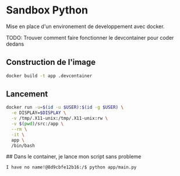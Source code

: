 # Sandbox Python

Mise en place d'un environement de developpement avec docker.

TODO: Trouver comment faire fonctionner le devcontainer pour coder dedans

## Construction de l'image

```sh
docker build -t app .devcontainer
```

## Lancement

```sh
docker run -u=$(id -u $USER):$(id -g $USER) \
  -e DISPLAY=$DISPLAY \
  -v /tmp/.X11-unix:/tmp/.X11-unix:rw \
  -v $(pwd)/src:/app \
  --rm \
  -it \
  app \
  /bin/bash
```

## Dans le container, je lance mon script sans probleme

```sh
I have no name!@8d9cbfe12b16:/$ python app/main.py
```
